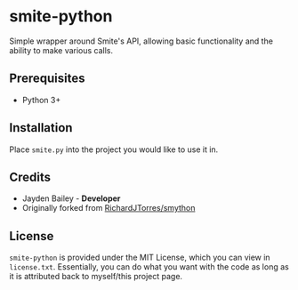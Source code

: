 # smite-python

Simple wrapper around Smite's API, allowing basic functionality and the ability to make various calls.

## Prerequisites

+ Python 3+

## Installation

Place `smite.py` into the project you would like to use it in.

## Credits

+ Jayden Bailey - **Developer**
+ Originally forked from [RichardJTorres/smython](https://github.com/RichardJTorres/smython)

## License

`smite-python` is provided under the MIT License, which you can view in `license.txt`. Essentially, you can do what you want with the code as long as it is attributed back to myself/this project page.
